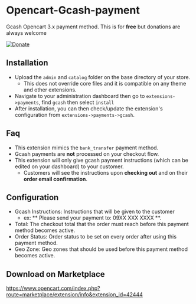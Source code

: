 # Opencart-Gcash-payment
Gcash Opencart 3.x payment method. This is for **free** but donations are always welcome

[![Donate](https://img.shields.io/badge/Donate-PayPal-green.svg)](https://www.paypal.com/donate/?hosted_button_id=D6ZRENKB3CZBQ)

## Installation
- Upload the `admin` and `catalog` folder on the base directory of your store.
  - This does not override core files and it is compatible on any theme and other extensions. 
- Navigate to your administration dashboard then go to `extensions->payments`, find `gcash` then select `install`
- After installation, you can then check/update the extension's configuration from `extensions->payments->gcash`.

## Faq
- This extension mimics the `bank_transfer` payment method.
- Gcash payments are **not** processed on your checkout flow.
- This extension will only give gcash payment instructions (which can be edited on your dashboard) to your customer.
  - Customers will see the instructions upon **checking out** and on their **order email confirmation**. 

## Configuration
- Gcash Instructions: Instructions that will be given to the customer
  - ex: ** Please send your payment to: 09XX XXX XXXX **.
- Total: The checkout total that the order must reach before this payment method becomes active.
- Order Status: Order status to be set on every order after using this payment method.
- Geo Zone: Geo zones that should be used before this payment method becomes active.

## Download on Marketplace
https://www.opencart.com/index.php?route=marketplace/extension/info&extension_id=42444
